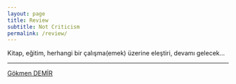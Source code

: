 ```yaml
---
layout: page
title: Review
subtitle: Not Criticism
permalink: /review/
---
```



Kitap, eğitim, herhangi bir çalışma(emek) üzerine eleştiri, devamı gelecek...

___
[Gökmen DEMİR](https://johnGkmn.github.io)
